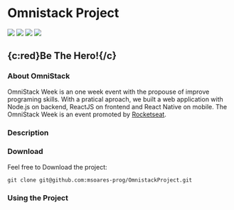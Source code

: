# Omnistack Project
![](https://img.shields.io/badge/ReactNative-v0.61-blueviolet)
![](https://img.shields.io/badge/NodeJS-v12.16.1-orange)
![](https://img.shields.io/badge/ReactJS-v16.13.1-Blue)
![](https://img.shields.io/badge/OmniStack-v11.0-Aqua)

## {c:red}Be The Hero!{/c}

### About OmniStack
OmniStack Week is an one week event with the propouse of improve programing skills. With a pratical aproach, we built a web application with Node.js on backend, ReactJS on frontend and React Native on mobile. The OmniStack Week is an event promoted by [Rocketseat](https://rocketseat.com.br/).

### Description

### Download

Feel free to Download the project:
```
git clone git@github.com:msoares-prog/OmnistackProject.git
```

### Using the Project
